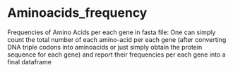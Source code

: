 # Aminoacids_frequency
Frequencies of Amino Acids per each gene in fasta file:
One can simply count the total number of each amino-acid per each gene (after converting DNA triple codons into aminoacids or just simply obtain the protein sequence for each gene) and report their frequencies per each gene into a final dataframe



